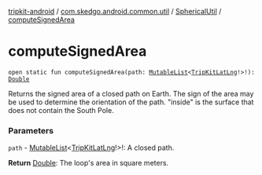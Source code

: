 [tripkit-android](../../index.md) / [com.skedgo.android.common.util](../index.md) / [SphericalUtil](index.md) / [computeSignedArea](./compute-signed-area.md)

# computeSignedArea

`open static fun computeSignedArea(path: `[`MutableList`](https://kotlinlang.org/api/latest/jvm/stdlib/kotlin.collections/-mutable-list/index.html)`<`[`TripKitLatLng`](../-trip-kit-lat-lng/index.md)`!>!): `[`Double`](https://kotlinlang.org/api/latest/jvm/stdlib/kotlin/-double/index.html)

Returns the signed area of a closed path on Earth. The sign of the area may be used to determine the orientation of the path. "inside" is the surface that does not contain the South Pole.

### Parameters

`path` - [MutableList](https://kotlinlang.org/api/latest/jvm/stdlib/kotlin.collections/-mutable-list/index.html)&lt;[TripKitLatLng](../-trip-kit-lat-lng/index.md)!&gt;!: A closed path.

**Return**
[Double](https://kotlinlang.org/api/latest/jvm/stdlib/kotlin/-double/index.html): The loop's area in square meters.

